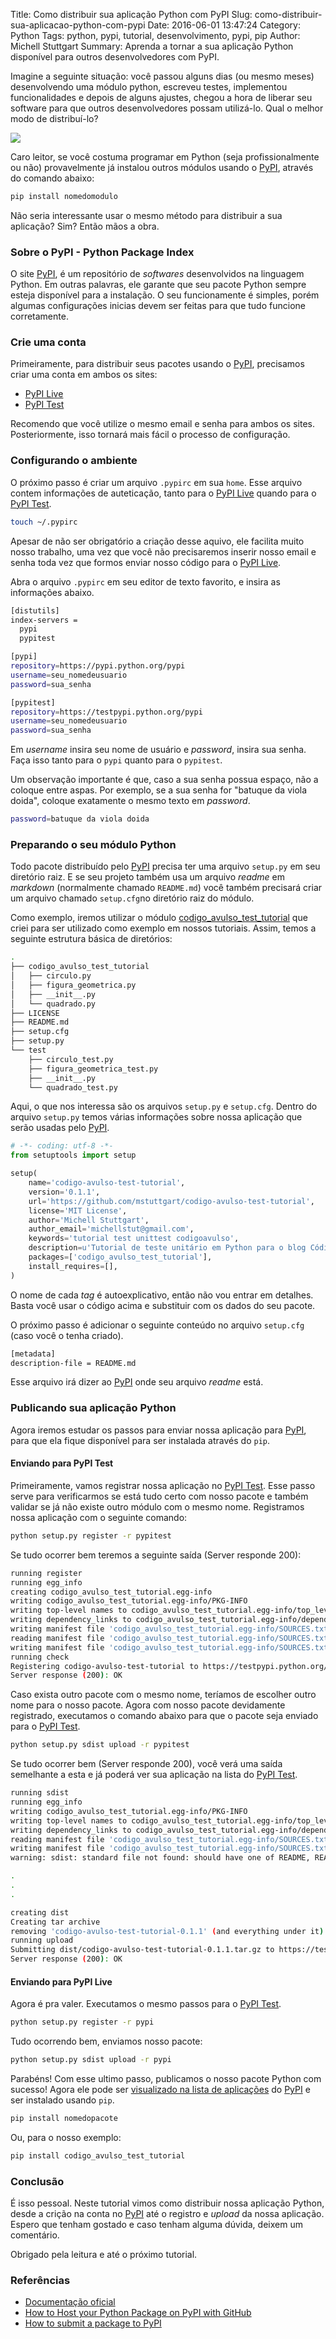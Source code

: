 Title: Como distribuir sua aplicação Python com PyPI
Slug: como-distribuir-sua-aplicacao-python-com-pypi
Date: 2016-06-01 13:47:24
Category: Python
Tags: python, pypi, tutorial, desenvolvimento, pypi, pip
Author: Michell Stuttgart
Summary: Aprenda a tornar a sua aplicação Python disponível para outros desenvolvedores com PyPI.

Imagine a seguinte situação: você passou alguns dias (ou mesmo meses) desenvolvendo uma módulo python, escreveu testes, implementou funcionalidades e depois de alguns ajustes, chegou a hora de liberar seu software para que outros desenvolvedores possam utilizá-lo. Qual o melhor modo de distribuí-lo?

![](images/mstuttgart/snapshot_44.png)

Caro leitor, se você costuma programar em Python (seja profissionalmente ou não) provavelmente já instalou outros módulos usando o [PyPI](https://pypi.python.org/pypi), através do comando abaixo:

```bash
pip install nomedomodulo
```

Não seria interessante usar o mesmo método para distribuir a sua aplicação? Sim? Então mãos a obra.

### Sobre o PyPI - Python Package Index

O site [PyPI](https://pypi.python.org/pypi), é um repositório de *softwares* desenvolvidos na linguagem Python. Em outras palavras, ele garante que seu pacote Python sempre esteja disponível para a instalação. O seu funcionamente é simples, porém algumas configurações inicias devem ser feitas para que tudo funcione corretamente.

### Crie uma conta

Primeiramente, para distribuir seus pacotes usando o [PyPI](https://pypi.python.org/pypi), precisamos criar uma conta em ambos os sites:

* [PyPI Live](https://pypi.python.org/pypi?%3Aaction=register_form)
* [PyPI Test](https://testpypi.python.org/pypi?%3Aaction=register_form)

Recomendo que você utilize o mesmo email e senha para ambos os sites. Posteriormente, isso tornará mais fácil o processo de configuração.

###  Configurando o ambiente

O próximo passo é criar um arquivo `.pypirc` em sua `home`. Esse arquivo contem informações de auteticação, tanto para o [PyPI Live](https://pypi.python.org/pypi) quando para o [PyPI Test](https://testpypi.python.org/pypi).

```bash
touch ~/.pypirc
```

Apesar de não ser obrigatório a criação desse aquivo, ele facilita muito nosso trabalho, uma vez que você não precisaremos inserir nosso email e senha toda vez que formos enviar nosso código para o [PyPI Live](https://pypi.python.org/pypi).

Abra o arquivo `.pypirc` em seu editor de texto favorito, e insira as informações abaixo.

```bash
[distutils]
index-servers =
  pypi
  pypitest

[pypi]
repository=https://pypi.python.org/pypi
username=seu_nomedeusuario
password=sua_senha

[pypitest]
repository=https://testpypi.python.org/pypi
username=seu_nomedeusuario
password=sua_senha

```
Em *username* insira seu nome de usuário e *password*, insira sua senha. Faça isso tanto para o `pypi` quanto para o `pypitest`.

Um observação importante é que, caso a sua senha possua espaço, não a coloque entre aspas. Por exemplo, se a sua senha for "batuque da viola doida", coloque exatamente o mesmo texto em *password*.


```bash
password=batuque da viola doida
```

### Preparando o seu módulo Python

Todo pacote distribuído pelo [PyPI](https://pypi.python.org/pypi) precisa ter uma arquivo `setup.py` em seu diretório raiz. E se seu projeto também usa um arquivo *readme* em *markdown* (normalmente chamado `README.md`) você também precisará criar um arquivo chamado `setup.cfg`no diretório raiz do módulo.

Como exemplo, iremos utilizar o módulo [codigo_avulso_test_tutorial](https://github.com/mstuttgart/codigo-avulso-test-tutorial) que criei para ser utilizado como exemplo em nossos tutoriais. Assim, temos a seguinte estrutura básica de diretórios:

```bash
.
├── codigo_avulso_test_tutorial
│   ├── circulo.py
│   ├── figura_geometrica.py
│   ├── __init__.py
│   └── quadrado.py
├── LICENSE
├── README.md
├── setup.cfg
├── setup.py
└── test
    ├── circulo_test.py
    ├── figura_geometrica_test.py
    ├── __init__.py
    └── quadrado_test.py

```
Aqui, o que nos interessa são os arquivos `setup.py` e `setup.cfg`. Dentro do arquivo `setup.py` temos várias informações sobre nossa aplicação que serão usadas pelo [PyPI](https://pypi.python.org/pypi).

```python
# -*- coding: utf-8 -*-
from setuptools import setup

setup(
    name='codigo-avulso-test-tutorial',
    version='0.1.1',
    url='https://github.com/mstuttgart/codigo-avulso-test-tutorial',
    license='MIT License',
    author='Michell Stuttgart',
    author_email='michellstut@gmail.com',
    keywords='tutorial test unittest codigoavulso',
    description=u'Tutorial de teste unitário em Python para o blog Código Avulso',
    packages=['codigo_avulso_test_tutorial'],
    install_requires=[],
)
```
O nome de cada *tag* é autoexplicativo, então não vou entrar em detalhes. Basta você usar o código acima e substituir com os dados do seu pacote.

O próximo passo é adicionar o seguinte conteúdo no arquivo `setup.cfg` (caso você o tenha criado).

```bash
[metadata]
description-file = README.md
```
Esse arquivo irá dizer ao [PyPI](https://pypi.python.org/pypi) onde seu arquivo *readme* está.

### Publicando sua aplicação Python

Agora iremos estudar os passos para enviar nossa aplicação para [PyPI](https://pypi.python.org/pypi), para que ela fique disponível para ser instalada através do `pip`.

#### Enviando para PyPI Test

Primeiramente, vamos registrar nossa aplicação no [PyPI Test](https://testpypi.python.org/pypi). Esse passo serve para verificarmos se está tudo certo com nosso pacote e também validar se já não existe outro módulo com o mesmo nome.
Registramos nossa aplicação com o seguinte comando:

```bash
python setup.py register -r pypitest
```

Se tudo ocorrer bem teremos a seguinte saída (Server responde 200):

```bash
running register
running egg_info
creating codigo_avulso_test_tutorial.egg-info
writing codigo_avulso_test_tutorial.egg-info/PKG-INFO
writing top-level names to codigo_avulso_test_tutorial.egg-info/top_level.txt
writing dependency_links to codigo_avulso_test_tutorial.egg-info/dependency_links.txt
writing manifest file 'codigo_avulso_test_tutorial.egg-info/SOURCES.txt'
reading manifest file 'codigo_avulso_test_tutorial.egg-info/SOURCES.txt'
writing manifest file 'codigo_avulso_test_tutorial.egg-info/SOURCES.txt'
running check
Registering codigo-avulso-test-tutorial to https://testpypi.python.org/pypi
Server response (200): OK
```
Caso exista outro pacote com o mesmo nome, teríamos de escolher outro nome para o nosso pacote. Agora com nosso pacote devidamente registrado, executamos o comando abaixo para que o pacote seja enviado para o [PyPI Test](https://testpypi.python.org/pypi).

```bash
python setup.py sdist upload -r pypitest
```

Se tudo ocorrer bem (Server responde 200), você verá uma saída semelhante a esta e já poderá ver sua aplicação na lista do [PyPI Test](https://testpypi.python.org/pypi).

```bash
running sdist
running egg_info
writing codigo_avulso_test_tutorial.egg-info/PKG-INFO
writing top-level names to codigo_avulso_test_tutorial.egg-info/top_level.txt
writing dependency_links to codigo_avulso_test_tutorial.egg-info/dependency_links.txt
reading manifest file 'codigo_avulso_test_tutorial.egg-info/SOURCES.txt'
writing manifest file 'codigo_avulso_test_tutorial.egg-info/SOURCES.txt'
warning: sdist: standard file not found: should have one of README, README.rst, README.txt

.
.
.

creating dist
Creating tar archive
removing 'codigo-avulso-test-tutorial-0.1.1' (and everything under it)
running upload
Submitting dist/codigo-avulso-test-tutorial-0.1.1.tar.gz to https://testpypi.python.org/pypi
Server response (200): OK

```

#### Enviando para PyPI Live

Agora é pra valer. Executamos o mesmo passos para o [PyPI Test](https://testpypi.python.org/pypi).

```bash
python setup.py register -r pypi
```

Tudo ocorrendo bem, enviamos nosso pacote:

```bash
python setup.py sdist upload -r pypi
```

Parabéns! Com esse ultimo passo, publicamos o nosso pacote Python com sucesso! Agora ele pode ser [visualizado na lista de aplicações](https://pypi.python.org/pypi/codigo-avulso-test-tutorial/0.1.1) do [PyPI](https://pypi.python.org/pypi) e ser instalado usando `pip`.

```bash
pip install nomedopacote
```

Ou, para o nosso exemplo:

```bash
pip install codigo_avulso_test_tutorial
```

### Conclusão

É isso pessoal. Neste tutorial vimos como distribuir nossa aplicação Python, desde a crição na conta no [PyPI](https://pypi.python.org/pypi) até o registro e *upload* da nossa aplicação. Espero que tenham gostado e caso tenham alguma dúvida, deixem um comentário.

Obrigado pela leitura e até o próximo tutorial.

### Referências

* [Documentação oficial](https://wiki.python.org/moin/CheeseShopTutorial#Submitting_Packages_to_the_Package_Index)
* [How to Host your Python Package on PyPI with GitHub](https://www.codementor.io/python/tutorial/host-your-python-package-using-github-on-pypi)
* [How to submit a package to PyPI](http://peterdowns.com/posts/first-time-with-pypi.html)
